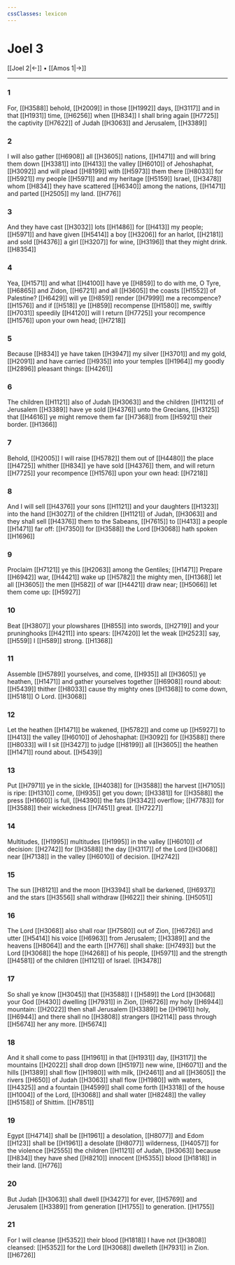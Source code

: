 ```yaml
---
cssClasses: lexicon
---
```

# Joel 3

[[Joel 2|←]] • [[Amos 1|→]]

---

### 1
For, [[H3588]] behold, [[H2009]] in those [[H1992]] days, [[H3117]] and in that [[H1931]] time, [[H6256]] when [[H834]] I shall bring again [[H7725]] the captivity [[H7622]] of Judah [[H3063]] and Jerusalem, [[H3389]]

### 2
I will also gather [[H6908]] all [[H3605]] nations, [[H1471]] and will bring them down [[H3381]] into [[H413]] the valley [[H6010]] of Jehoshaphat, [[H3092]] and will plead [[H8199]] with [[H5973]] them there [[H8033]] for [[H5921]] my people [[H5971]] and my heritage [[H5159]] Israel, [[H3478]] whom [[H834]] they have scattered [[H6340]] among the nations, [[H1471]] and parted [[H2505]] my land. [[H776]]

### 3
And they have cast [[H3032]] lots [[H1486]] for [[H413]] my people; [[H5971]] and have given [[H5414]] a boy [[H3206]] for an harlot, [[H2181]] and sold [[H4376]] a girl [[H3207]] for wine, [[H3196]] that they might drink. [[H8354]]

### 4
Yea, [[H1571]] and what [[H4100]] have ye [[H859]] to do with me, O Tyre, [[H6865]] and Zidon, [[H6721]] and all [[H3605]] the coasts [[H1552]] of Palestine? [[H6429]] will ye [[H859]] render [[H7999]] me a recompence? [[H1576]] and if [[H518]] ye [[H859]] recompense [[H1580]] me, swiftly [[H7031]] speedily [[H4120]] will I return [[H7725]] your recompence [[H1576]] upon your own head; [[H7218]]

### 5
Because [[H834]] ye have taken [[H3947]] my silver [[H3701]] and my gold, [[H2091]] and have carried [[H935]] into your temples [[H1964]] my goodly [[H2896]] pleasant things: [[H4261]]

### 6
The children [[H1121]] also of Judah [[H3063]] and the children [[H1121]] of Jerusalem [[H3389]] have ye sold [[H4376]] unto the Grecians, [[H3125]] that [[H4616]] ye might remove them far [[H7368]] from [[H5921]] their border. [[H1366]]

### 7
Behold, [[H2005]] I will raise [[H5782]] them out of [[H4480]] the place [[H4725]] whither [[H834]] ye have sold [[H4376]] them, and will return [[H7725]] your recompence [[H1576]] upon your own head: [[H7218]]

### 8
And I will sell [[H4376]] your sons [[H1121]] and your daughters [[H1323]] into the hand [[H3027]] of the children [[H1121]] of Judah, [[H3063]] and they shall sell [[H4376]] them to the Sabeans, [[H7615]] to [[H413]] a people [[H1471]] far off: [[H7350]] for [[H3588]] the Lord [[H3068]] hath spoken [[H1696]]

### 9
Proclaim [[H7121]] ye this [[H2063]] among the Gentiles; [[H1471]] Prepare [[H6942]] war, [[H4421]] wake up [[H5782]] the mighty men, [[H1368]] let all [[H3605]] the men [[H582]] of war [[H4421]] draw near; [[H5066]] let them come up: [[H5927]]

### 10
Beat [[H3807]] your plowshares [[H855]] into swords, [[H2719]] and your pruninghooks [[H4211]] into spears: [[H7420]] let the weak [[H2523]] say, [[H559]] I [[H589]] strong. [[H1368]]

### 11
Assemble [[H5789]] yourselves, and come, [[H935]] all [[H3605]] ye heathen, [[H1471]] and gather yourselves together [[H6908]] round about: [[H5439]] thither [[H8033]] cause thy mighty ones [[H1368]] to come down, [[H5181]] O Lord. [[H3068]]

### 12
Let the heathen [[H1471]] be wakened, [[H5782]] and come up [[H5927]] to [[H413]] the valley [[H6010]] of Jehoshaphat: [[H3092]] for [[H3588]] there [[H8033]] will I sit [[H3427]] to judge [[H8199]] all [[H3605]] the heathen [[H1471]] round about. [[H5439]]

### 13
Put [[H7971]] ye in the sickle, [[H4038]] for [[H3588]] the harvest [[H7105]] is ripe: [[H1310]] come, [[H935]] get you down; [[H3381]] for [[H3588]] the press [[H1660]] is full, [[H4390]] the fats [[H3342]] overflow; [[H7783]] for [[H3588]] their wickedness [[H7451]] great. [[H7227]]

### 14
Multitudes, [[H1995]] multitudes [[H1995]] in the valley [[H6010]] of decision: [[H2742]] for [[H3588]] the day [[H3117]] of the Lord [[H3068]] near [[H7138]] in the valley [[H6010]] of decision. [[H2742]]

### 15
The sun [[H8121]] and the moon [[H3394]] shall be darkened, [[H6937]] and the stars [[H3556]] shall withdraw [[H622]] their shining. [[H5051]]

### 16
The Lord [[H3068]] also shall roar [[H7580]] out of Zion, [[H6726]] and utter [[H5414]] his voice [[H6963]] from Jerusalem; [[H3389]] and the heavens [[H8064]] and the earth [[H776]] shall shake: [[H7493]] but the Lord [[H3068]] the hope [[H4268]] of his people, [[H5971]] and the strength [[H4581]] of the children [[H1121]] of Israel. [[H3478]]

### 17
So shall ye know [[H3045]] that [[H3588]] I [[H589]] the Lord [[H3068]] your God [[H430]] dwelling [[H7931]] in Zion, [[H6726]] my holy [[H6944]] mountain: [[H2022]] then shall Jerusalem [[H3389]] be [[H1961]] holy, [[H6944]] and there shall no [[H3808]] strangers [[H2114]] pass through [[H5674]] her any more. [[H5674]]

### 18
And it shall come to pass [[H1961]] in that [[H1931]] day, [[H3117]] the mountains [[H2022]] shall drop down [[H5197]] new wine, [[H6071]] and the hills [[H1389]] shall flow [[H1980]] with milk, [[H2461]] and all [[H3605]] the rivers [[H650]] of Judah [[H3063]] shall flow [[H1980]] with waters, [[H4325]] and a fountain [[H4599]] shall come forth [[H3318]] of the house [[H1004]] of the Lord, [[H3068]] and shall water [[H8248]] the valley [[H5158]] of Shittim. [[H7851]]

### 19
Egypt [[H4714]] shall be [[H1961]] a desolation, [[H8077]] and Edom [[H123]] shall be [[H1961]] a desolate [[H8077]] wilderness, [[H4057]] for the violence [[H2555]] the children [[H1121]] of Judah, [[H3063]] because [[H834]] they have shed [[H8210]] innocent [[H5355]] blood [[H1818]] in their land. [[H776]]

### 20
But Judah [[H3063]] shall dwell [[H3427]] for ever, [[H5769]] and Jerusalem [[H3389]] from generation [[H1755]] to generation. [[H1755]]

### 21
For I will cleanse [[H5352]] their blood [[H1818]] I have not [[H3808]] cleansed: [[H5352]] for the Lord [[H3068]] dwelleth [[H7931]] in Zion. [[H6726]]